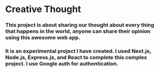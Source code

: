 <h1>Creative Thought</h1>
<h3>This project is about sharing our thought about every thing that happens in the world, anyone can share their opinion using this awesome web app. </h3>
<h3> It is an experimental project I have created. I used Next.js, Node.js, Express.js, and React to complete this complex project. I use Google auth for authentication. </h3>
